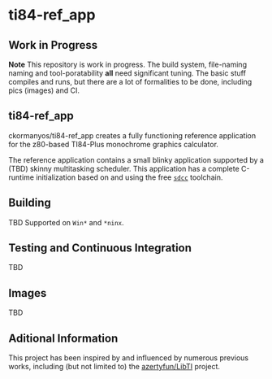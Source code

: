 ti84-ref_app
==================

## Work in Progress

**Note** This repository is work in progress. The build system, file-naming naming and tool-poratability **all** need significant tuning. The basic stuff compiles and runs, but there are a lot of formalities to be done, including pics (images) and CI.

## ti84-ref_app

ckormanyos/ti84-ref_app creates a fully functioning reference application for the z80-based TI84-Plus monochrome graphics calculator.

The reference application contains a small blinky application supported by a (TBD) skinny multitasking scheduler.
This application has a complete C-runtime initialization based on and using the
free [`sdcc`](https://sdcc.sourceforge.net) toolchain.

## Building

TBD Supported on `Win*` and `*ninx`.

## Testing and Continuous Integration

TBD

## Images

TBD

## Aditional Information

This project has been inspired by and influenced by numerous previous works,
including (but not limited to)
the [azertyfun/LibTI](https://github.com/azertyfun/LibTI) project.

